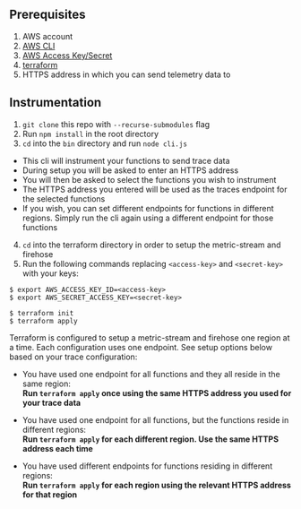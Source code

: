 ## Prerequisites

1. AWS account
2. [AWS CLI](https://docs.aws.amazon.com/cli/latest/userguide/getting-started-install.html)
3. [AWS Access Key/Secret](https://docs.aws.amazon.com/powershell/latest/userguide/pstools-appendix-sign-up.html)
4. [terraform](https://developer.hashicorp.com/terraform/tutorials/aws-get-started/install-cli)
5. HTTPS address in which you can send telemetry data to

## Instrumentation

1. `git clone` this repo with `--recurse-submodules` flag
2. Run `npm install` in the root directory
3. `cd` into the `bin` directory and run `node cli.js`

- This cli will instrument your functions to send trace data
- During setup you will be asked to enter an HTTPS address
- You will then be asked to select the functions you wish to instrument
- The HTTPS address you entered will be used as the traces endpoint for the selected functions
- If you wish, you can set different endpoints for functions in different regions. Simply run the cli again using a different endpoint for those functions

4. `cd` into the terraform directory in order to setup the metric-stream and firehose
5. Run the following commands replacing `<access-key>` and `<secret-key>` with your keys:

```
$ export AWS_ACCESS_KEY_ID=<access-key>
$ export AWS_SECRET_ACCESS_KEY=<secret-key>

$ terraform init
$ terraform apply
```

Terraform is configured to setup a metric-stream and firehose one region at a time. Each configuration uses one endpoint. See setup options below based on your trace configuration:

- You have used one endpoint for all functions and they all reside in the same region:<br>
  **Run `terraform apply` once using the same HTTPS address you used for your trace data**

- You have used one endpoint for all functions, but the functions reside in different regions:<br>
  **Run `terraform apply` for each different region. Use the same HTTPS address each time**

- You have used different endpoints for functions residing in different regions:<br>
  **Run `terraform apply` for each region using the relevant HTTPS address for that region**
